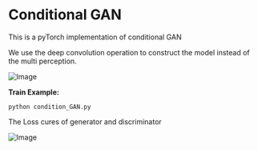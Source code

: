 # Conditional GAN
This is a pyTorch implementation of conditional GAN 

We use the deep convolution operation to construct the model instead of the multi perception.

![Image](https://github.com/CNHNLP/cGAN/png/9_450.png)



**Train Example:**

`python condition_GAN.py`

The Loss cures of generator and discriminator

![Image](https://github.com/CNHNLP/cGAN/png/Loss.png)




